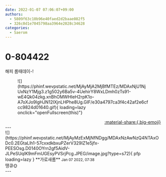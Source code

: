 ```yaml
---
date: 2022-01-07 07:06:07+09:00
authors:
  - 5809f63c10b96e40faed2d2baae082f5
  - 326c0d1e7045798aa3964e2028c34628
categories:
  - Saerom
---
```


# 0-804422

<div class="post-container" markdown="1">
<div class="content-container md-sidebar__scrollwrap" markdown="1">

해피 롬때데이-!
<figure markdown="1">
![](https://phinf.wevpstatic.net/MjAyMjA2MjBfMTEz/MDAxNjU1NjUxNzY1Mjg3.z1g502y6Ba5v-4UehirY8WxLDmh0zTs91-wE4Qk04zkg.xnBhOMWHleH2rpK1o-A7oXJo9lgHJN12lXjnLHPhe8Ug.GIF/e30a4797ca3f4c42af2e6cfcc9824d01640.gif){ loading=lazy onclick="openFullscreen(this)"}
</figure>


</div>
</div>

<div style="text-align: right;" markdown="1">
<a href="https://weverse.io/fromis9/fanpost/0-804422" style="text-align: right;">:material-share:{.big-emoji}</a>
</div>
---

<div class="comments-container md-sidebar__scrollwrap" markdown="1">
<div class="comment" markdown="1">
<div class='id-container' markdown="1">
![](https://phinf.wevpstatic.net/MjAyMzExMjNfNDgg/MDAxNzAwNzQ4NTAxODc0.2EGtaLlh1-57cxxdkbxuPZerV329IZ1e5jfx-PEESOsg.D0140OYrn2gf5AidV-JLPeSUqIK9mFmUGEsyPVSrjPcg.JPEG/image.jpg?type=s72){ pfp loading=lazy }
**<span class="artist">가로새롬</span>** <small>Jan 07 2022, 07:38</small><br>
</div>
<div class='comment-body' markdown="1">
땡큐🌞
</div>
</div>
</div>
---
